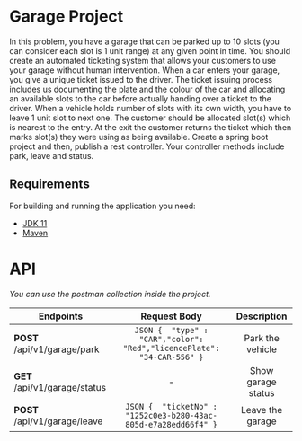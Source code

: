 # Garage Project

In this problem, you have a garage that can be parked up to 10 slots (you can consider each slot is 1 unit range) at any
given point in time. You should create an automated ticketing system that allows your customers to use your garage
without human intervention. When a car enters your garage, you give a unique ticket issued to the driver. The ticket
issuing process includes us documenting the plate and the colour of the car and allocating an available slots to the car
before actually handing over a ticket to the driver. When a vehicle holds number of slots with its own width, you have to
leave 1 unit slot to next one. The customer should be allocated slot(s) which is nearest to the entry. At the exit the
customer returns the ticket which then marks slot(s) they were using as being available.
Create a spring boot project and then, publish a rest controller. Your controller methods include park, leave and status. 

## Requirements

For building and running the application you need:

- [JDK 11](http://www.oracle.com/technetwork/java/javase/downloads/)
- [Maven](https://maven.apache.org)

# API

_You can use the postman collection inside the project._

| Endpoints  | Request Body | Description |
| ------------- |:-------------:|:-------------:|
| __POST__ /api/v1/garage/park  | ```JSON {  "type" : "CAR","color": "Red","licencePlate": "34-CAR-556" }```     | Park the vehicle |
| __GET__ /api/v1/garage/status  |    -     | Show garage status |
| __POST__ /api/v1/garage/leave  | ```JSON {  "ticketNo" : "1252c0e3-b280-43ac-805d-e7a28edd66f4" }```     | Leave the garage  |
